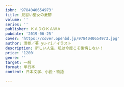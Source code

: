 ```yaml
---
isbn: '9784040654973'
title: 見習い聖女の憂鬱
volume: ''
series: ''
publisher: ＫＡＤＯＫＡＷＡ
pubdate: '2019-06-25'
cover: 'https://cover.openbd.jp/9784040654973.jpg'
author: 澪亜／著 yu-ri／イラスト
description: 新しい人生、私は今度こそ後悔しない！
price: '1200'
genre: ''
target: 一般
format: 単行本
content: 日本文学、小説・物語

---
```

